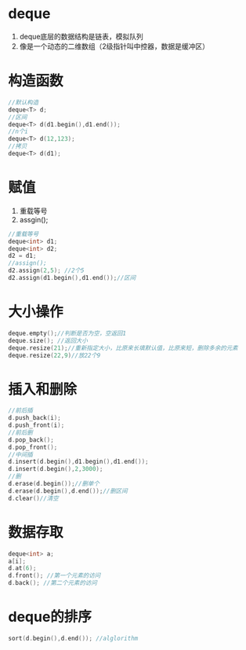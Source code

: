 # deque
1. deque底层的数据结构是链表，模拟队列
2. 像是一个动态的二维数组（2级指针叫中控器，数据是缓冲区）

# 构造函数
```c++
//默认构造
deque<T> d;
//区间
deque<T> d(d1.begin(),d1.end());
//n个i
deque<T> d(12,123);
//拷贝
deque<T> d(d1);
```
# 赋值
1. 重载等号
2. assgin();  
```c++
//重载等号
deque<int> d1;
deque<int> d2;
d2 = d1;
//assign();
d2.assign(2,5); //2个5
d2.assign(d1.begin(),d1.end());//区间
```
# 大小操作
```c++
deque.empty();//判断是否为空，空返回1
deque.size(); //返回大小
deque.resize(21);//重新指定大小，比原来长填默认值，比原来短，删除多余的元素
deque.resize(22,9)//放22个9
```
# 插入和删除
```c++
//前后插
d.push_back(i);
d.push_front(i);
//前后删
d.pop_back();
d.pop_front();
//中间插
d.insert(d.begin(),d1.begin(),d1.end());
d.insert(d.begin(),2,3000);
//删
d.erase(d.begin());//删单个
d.erase(d.begin(),d.end());//删区间
d.clear()//清空
```
# 数据存取
```c++
deque<int> a;
a[i];
d.at(6);
d.front(); //第一个元素的访问
d.back(); //第二个元素的访问
```
# deque的排序
```c++
sort(d.begin(),d.end()); //alglorithm
```

